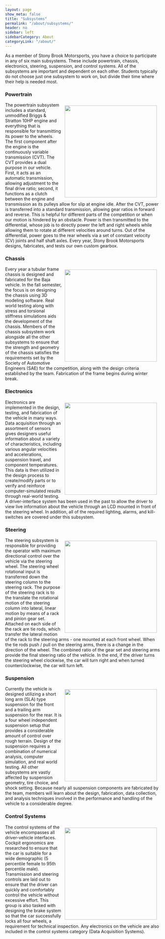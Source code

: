 ```yaml
---
layout: page
show_meta: false
title: "Subsystems"
permalink: "/about/subsystems/"
header: no
sidebar: left
sidebarCategory: About
categoryLink: "/about/"
---
```

As a member of Stony Brook Motorsports, you have a choice to participate in any of six main subsystems. These include powertrain, chassis, electronics, steering, suspension, and control systems. All of the subsystems are important and dependent on each other. Students typically do not choose just one subsystem to work on, but divide their time where their help is needed most.

### Powertrain
<img src="{{ site.baseurl}}/images/subsystems/powertrain.jpg" style="float:right; margin:10px; width:300px;">
The powertrain subsystem includes a standard, unmodified Briggs & Stratton 10HP engine and everything that is responsible for transmitting its power to the wheels. The first component after the engine is the continuously variable transmission (CVT). The CVT provides a dual purpose in our vehicle. First, it acts as an automatic transmission, allowing adjustment to the final drive ratio; second, it functions as a clutch between the engine and transmission as its pulleys allow for slip at engine idle. After the CVT, power is transferred into a standard transmission, allowing gear ratios in forward and reverse. This is helpful for different parts of the competition or when our motion is hindered by an obstacle. Power is then transmitted to the differential, whose job is to directly power the left and right wheels while allowing them to rotate at different velocities around turns. Out of the differential, power goes to the rear wheels via a set of constant velocity (CV) joints and half shaft axles. Every year, Stony Brook Motorsports designs, fabricates, and tests our own custom gearbox.

### Chassis
<img src="{{ site.baseurl}}/images/subsystems/chassis.jpg" style="float:right; margin:10px; width:300px;">
Every year a tubular frame chassis is designed and fabricated for the Baja vehicle. In the fall semester, the focus is on designing the chassis using 3D modeling software. Real world testing along with stress and torsional stiffness simulations aids the development of the chassis. Members of the chassis subsystem work alongside all the other subsystems to ensure that the strength and geometry of the chassis satisfies the requirements set by the Society of Automotive Engineers (SAE) for the competition, along with the design criteria established by the team. Fabrication of the frame begins during winter break.

### Electronics
<img src="{{ site.baseurl}}/images/subsystems/electronics.jpg" style="float:right; margin:10px; width:300px;">
Electronics are implemented in the design, testing, and fabrication of the vehicle in many ways. Data acquisition through an assortment of sensors gives designers useful information about a variety of characteristics, including various angular velocities and accelerations, suspension travel, and component temperatures. This data is then utilized in the design process to create/modify parts or to verify and reinforce computer-simulated results through real-world testing. A driver-interface system has been used in the past to allow the driver to view live information about the vehicle through an LCD mounted in front of the steering wheel. In addition, all of the required lighting, alarms, and kill-switches are covered under this subsystem.

### Steering
<img src="{{ site.baseurl}}/images/subsystems/steering.jpg" style="float:right; margin:10px; width:300px;">
The steering subsystem is responsible for providing the operator with maximum directional control over the vehicle via the steering wheel. The steering wheel rotational input is transferred down the steering column to the steering rack. The purpose of the steering rack is to the translate the rotational motion of the steering column into lateral, linear motion by means of a rack and pinion gear set. Attached on each side of the rack are tie rods, which transfer the lateral motion of the rack to the steering arms - one mounted at each front wheel. When the tie rods push / pull on the steering arms, there is a change in the direction of the wheel. The combined ratio of the gear set and steering arms provide the final steering ratio of the vehicle. In the end, if the driver turns the steering wheel clockwise, the car will turn right and when turned counterclockwise, the car will turn left.  

### Suspension
<img src="{{ site.baseurl}}/images/subsystems/suspension.jpg" style="float:right; margin:10px; width:300px;">
Currently the vehicle is designed utilizing a short long arm (SLA) type suspension for the front and a trailing arm suspension for the rear. It is a four wheel independent suspension setup that provides a considerable amount of control over rough terrain. Design of the suspension requires a combination of numerical analysis, computer simulation, and real world testing. All other subsystems are vastly affected by suspension geometry, tire choice, and shock setting. Because nearly all suspension components are fabricated by the team, members will learn about the design, fabrication, data collection, and analysis techniques involved in the performance and handling of the vehicle to a considerable degree.  

### Control Systems
<img src="{{ site.baseurl}}/images/subsystems/controlsystems.jpg" style="float:right; margin:10px; width:300px;">
The control systems of the vehicle encompasses all driver-vehicle interfaces. Cockpit ergonomics are researched to ensure that the car is suitable for a wide demographic (5 percentile female to 95th percentile male). Transmission and steering controls are laid out to ensure that the driver can quickly and comfortably control the vehicle without excessive effort. This group is also tasked with designing the brake system so that the car successfully locks all four wheels, a requirement for technical inspection. Any electronics on the vehicle are also included in the control systems category (Data Acquisition Systems).

